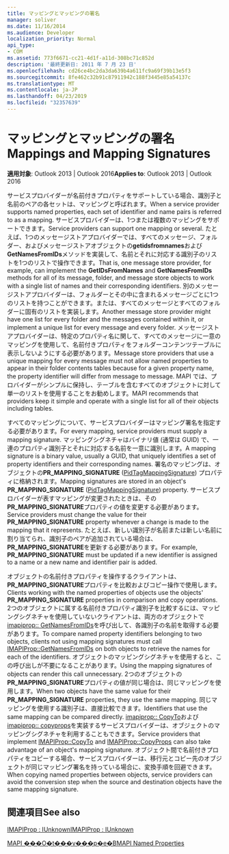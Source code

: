 ```yaml
---
title: マッピングとマッピングの署名
manager: soliver
ms.date: 11/16/2014
ms.audience: Developer
localization_priority: Normal
api_type:
- COM
ms.assetid: 773f6671-cc21-4d1f-a11d-308bc71c852d
description: '最終更新日: 2011 年 7 月 23 日'
ms.openlocfilehash: cd26ce4bc2da3da639b4a611fc9a69f39b13e5f3
ms.sourcegitcommit: 8fe462c32b91c87911942c188f3445e85a54137c
ms.translationtype: MT
ms.contentlocale: ja-JP
ms.lasthandoff: 04/23/2019
ms.locfileid: "32357639"
---
```

# <a name="mappings-and-mapping-signatures"></a><span data-ttu-id="c446e-103">マッピングとマッピングの署名</span><span class="sxs-lookup"><span data-stu-id="c446e-103">Mappings and Mapping Signatures</span></span>

  
  
<span data-ttu-id="c446e-104">**適用対象**: Outlook 2013 | Outlook 2016</span><span class="sxs-lookup"><span data-stu-id="c446e-104">**Applies to**: Outlook 2013 | Outlook 2016</span></span> 
  
<span data-ttu-id="c446e-105">サービスプロバイダーが名前付きプロパティをサポートしている場合、識別子と名前のペアの各セットは、マッピングと呼ばれます。</span><span class="sxs-lookup"><span data-stu-id="c446e-105">When a service provider supports named properties, each set of identifier and name pairs is referred to as a mapping.</span></span> <span data-ttu-id="c446e-106">サービスプロバイダーは、1つまたは複数のマッピングをサポートできます。</span><span class="sxs-lookup"><span data-stu-id="c446e-106">Service providers can support one mapping or several.</span></span> <span data-ttu-id="c446e-107">たとえば、1つのメッセージストアプロバイダーでは、すべてのメッセージ、フォルダー、およびメッセージストアオブジェクトの**getidsfromnames**および**GetNamesFromIDs**メソッドを実装して、名前とそれに対応する識別子のリストを1つのリストで操作できます。</span><span class="sxs-lookup"><span data-stu-id="c446e-107">That is, one message store provider, for example, can implement the **GetIDsFromNames** and **GetNamesFromIDs** methods for all of its message, folder, and message store objects to work with a single list of names and their corresponding identifiers.</span></span> <span data-ttu-id="c446e-108">別のメッセージストアプロバイダーは、フォルダーとその中に含まれるメッセージごとに1つのリストを持つことができます。または、すべてのメッセージとすべてのフォルダーに固有のリストを実装します。</span><span class="sxs-lookup"><span data-stu-id="c446e-108">Another message store provider might have one list for every folder and the messages contained within it, or implement a unique list for every message and every folder.</span></span> <span data-ttu-id="c446e-109">メッセージストアプロバイダーは、特定のプロパティ名に関して、すべてのメッセージに一意のマッピングを使用して、名前付きプロパティをフォルダーコンテンツテーブルに表示しないようにする必要があります。</span><span class="sxs-lookup"><span data-stu-id="c446e-109">Message store providers that use a unique mapping for every message must not allow named properties to appear in their folder contents tables because for a given property name, the property identifier will differ from message to message.</span></span> <span data-ttu-id="c446e-110">MAPI では、プロバイダーがシンプルに保持し、テーブルを含むすべてのオブジェクトに対して単一のリストを使用することをお勧めします。</span><span class="sxs-lookup"><span data-stu-id="c446e-110">MAPI recommends that providers keep it simple and operate with a single list for all of their objects including tables.</span></span> 
  
<span data-ttu-id="c446e-111">すべてのマッピングについて、サービスプロバイダーはマッピング署名を指定する必要があります。</span><span class="sxs-lookup"><span data-stu-id="c446e-111">For every mapping, service providers must supply a mapping signature.</span></span> <span data-ttu-id="c446e-112">マッピングシグネチャはバイナリ値 (通常は GUID) で、一連のプロパティ識別子とそれに対応する名前を一意に識別します。</span><span class="sxs-lookup"><span data-stu-id="c446e-112">A mapping signature is a binary value, usually a GUID, that uniquely identifies a set of property identifiers and their corresponding names.</span></span> <span data-ttu-id="c446e-113">署名のマッピングは、オブジェクトの**PR_MAPPING_SIGNATURE** ([PidTagMappingSignature](pidtagmappingsignature-canonical-property.md)) プロパティに格納されます。</span><span class="sxs-lookup"><span data-stu-id="c446e-113">Mapping signatures are stored in an object's **PR_MAPPING_SIGNATURE** ([PidTagMappingSignature](pidtagmappingsignature-canonical-property.md)) property.</span></span> <span data-ttu-id="c446e-114">サービスプロバイダーが表すマッピングが変更されたときは、その**PR_MAPPING_SIGNATURE**プロパティの値を変更する必要があります。</span><span class="sxs-lookup"><span data-stu-id="c446e-114">Service providers must change the value for their **PR_MAPPING_SIGNATURE** property whenever a change is made to the mapping that it represents.</span></span> <span data-ttu-id="c446e-115">たとえば、新しい識別子が名前または新しい名前に割り当てられ、識別子のペアが追加されている場合は、 **PR_MAPPING_SIGNATURE**を更新する必要があります。</span><span class="sxs-lookup"><span data-stu-id="c446e-115">For example, **PR_MAPPING_SIGNATURE** must be updated if a new identifier is assigned to a name or a new name and identifier pair is added.</span></span> 
  
<span data-ttu-id="c446e-116">オブジェクトの名前付きプロパティを操作するクライアントは、 **PR_MAPPING_SIGNATURE**プロパティを比較およびコピー操作で使用します。</span><span class="sxs-lookup"><span data-stu-id="c446e-116">Clients working with the named properties of objects use the objects' **PR_MAPPING_SIGNATURE** properties in comparison and copy operations.</span></span> <span data-ttu-id="c446e-117">2つのオブジェクトに属する名前付きプロパティ識別子を比較するには、マッピングシグネチャを使用していないクライアントは、両方のオブジェクトで[imapiprop:: GetNamesFromIDs](imapiprop-getnamesfromids.md)を呼び出して、各識別子の名前を取得する必要があります。</span><span class="sxs-lookup"><span data-stu-id="c446e-117">To compare named property identifiers belonging to two objects, clients not using mapping signatures must call [IMAPIProp::GetNamesFromIDs](imapiprop-getnamesfromids.md) on both objects to retrieve the names for each of the identifiers.</span></span> <span data-ttu-id="c446e-118">オブジェクトのマッピングシグネチャを使用すると、この呼び出しが不要になることがあります。</span><span class="sxs-lookup"><span data-stu-id="c446e-118">Using the mapping signatures of objects can render this call unnecessary.</span></span> <span data-ttu-id="c446e-119">2つのオブジェクトの**PR_MAPPING_SIGNATURE**プロパティの値が同じ場合は、同じマッピングを使用します。</span><span class="sxs-lookup"><span data-stu-id="c446e-119">When two objects have the same value for their **PR_MAPPING_SIGNATURE** properties, they use the same mapping.</span></span> <span data-ttu-id="c446e-120">同じマッピングを使用する識別子は、直接比較できます。</span><span class="sxs-lookup"><span data-stu-id="c446e-120">Identifiers that use the same mapping can be compared directly.</span></span> <span data-ttu-id="c446e-121">[imapiprop:: CopyTo](imapiprop-copyto.md)および[imapiprop:: copyprops](imapiprop-copyprops.md)を実装するサービスプロバイダーは、オブジェクトのマッピングシグネチャを利用することもできます。</span><span class="sxs-lookup"><span data-stu-id="c446e-121">Service providers that implement [IMAPIProp::CopyTo](imapiprop-copyto.md) and [IMAPIProp::CopyProps](imapiprop-copyprops.md) can also take advantage of an object's mapping signature.</span></span> <span data-ttu-id="c446e-122">オブジェクト間で名前付きプロパティをコピーする場合、サービスプロバイダーは、移行元とコピー先のオブジェクトが同じマッピング署名を持っている場合に、変換手順を回避できます。</span><span class="sxs-lookup"><span data-stu-id="c446e-122">When copying named properties between objects, service providers can avoid the conversion step when the source and destination objects have the same mapping signature.</span></span> 
  
## <a name="see-also"></a><span data-ttu-id="c446e-123">関連項目</span><span class="sxs-lookup"><span data-stu-id="c446e-123">See also</span></span>



[<span data-ttu-id="c446e-124">IMAPIProp : IUnknown</span><span class="sxs-lookup"><span data-stu-id="c446e-124">IMAPIProp : IUnknown</span></span>](imapipropiunknown.md)


[<span data-ttu-id="c446e-125">MAPI ���O�t���v���p�e�B</span><span class="sxs-lookup"><span data-stu-id="c446e-125">MAPI Named Properties</span></span>](mapi-named-properties.md)

